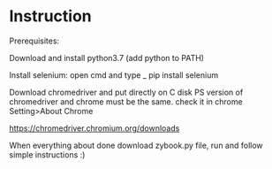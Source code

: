 # Instruction

Prerequisites: 

Download and install python3.7 (add python to PATH)

Install selenium:
open cmd and type _ pip install selenium

Download chromedriver and put directly on C disk
PS version of chromedriver and chrome must be the same. check it in chrome Setting>About Chrome

https://chromedriver.chromium.org/downloads


When everything about done download zybook.py file, run and follow simple instructions :) 
